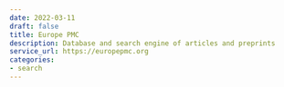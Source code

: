 ```yaml
---
date: 2022-03-11
draft: false
title: Europe PMC
description: Database and search engine of articles and preprints
service_url: https://europepmc.org
categories:
- search
---
```



